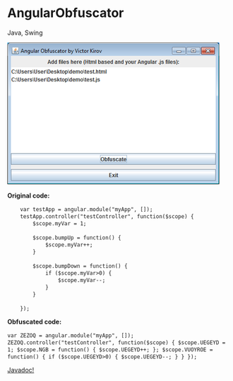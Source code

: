 # AngularObfuscator
Java, Swing

![Screenshot 1](demo/screenshot_01.png)

**Original code:**
```
	var testApp = angular.module("myApp", []);
	testApp.controller("testController", function($scope) {
		$scope.myVar = 1;
		
		$scope.bumpUp = function() {
			$scope.myVar++;
		}
		
		$scope.bumpDown = function() {
			if ($scope.myVar>0) {
				$scope.myVar--;
			}
		}
		
	});
```

**Obfuscated code:**
```
var ZEZOQ = angular.module("myApp", []); ZEZOQ.controller("testController", function($scope) { $scope.UEGEYD = 1; $scope.NGB = function() { $scope.UEGEYD++; }; $scope.VUOYROE = function() { if ($scope.UEGEYD>0) { $scope.UEGEYD--; } } });
```

[Javadoc!](doc/javadoc)
